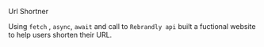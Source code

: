 Url Shortner

Using  `fetch` , `async`, `await` and call to `Rebrandly api` built a fuctional website to help users shorten their URL.
